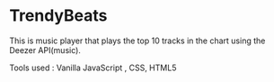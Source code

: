 # TrendyBeats

This is music player that plays the top 10 tracks in the chart using the Deezer API(music).

Tools used : Vanilla JavaScript , CSS, HTML5
